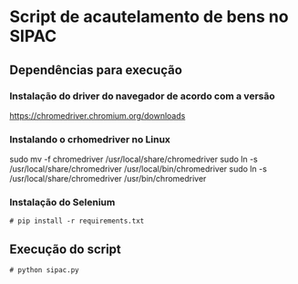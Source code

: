 # Script de acautelamento de bens no SIPAC

## Dependências para execução

### Instalação do driver do navegador de acordo com a versão
https://chromedriver.chromium.org/downloads

### Instalando o crhomedriver no Linux
sudo mv -f chromedriver /usr/local/share/chromedriver
sudo ln -s /usr/local/share/chromedriver /usr/local/bin/chromedriver
sudo ln -s /usr/local/share/chromedriver /usr/bin/chromedriver

### Instalação do Selenium
```
# pip install -r requirements.txt
```

## Execução do script
```
# python sipac.py
```
